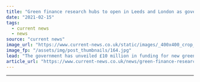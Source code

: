 ```yaml
---
title: "Green finance research hubs to open in Leeds and London as government unveils £10m funding"
date: "2021-02-15"
tags: 
  - current news
  - news
source: "current news"
image_url: "https://www.current-news.co.uk/static/images/_400x400_crop_center-center/Leeds-image-Mark-Stevenson.jpg"
image_fp: "/assets/img/post_thumbnails/164.jpg"
lead: "​The government has unveiled £10 million in funding for new green finance research hubs in a bid to position Leeds and London as “global centres for green finance”."
article_url: "https://www.current-news.co.uk/news/green-finance-research-hubs-to-open-in-leeds-and-london-as-government-unveils-10m-funding?utm_source=rss-feeds&utm_medium=rss&utm_campaign=rss"
---
```


---
